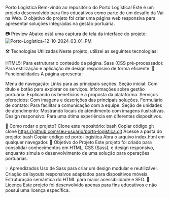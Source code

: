 Porto Logística
Bem-vindo ao repositório do Porto Logística! Este é um projeto desenvolvido para fins educativos como parte de um desafio da Vai na Web. O objetivo do projeto foi criar uma página web responsiva para apresentar soluções integradas na gestão portuária.

📷 Preview
Abaixo está uma captura de tela da interface do projeto:
![Porto-Logística-12-10-2024_03_01_PM](https://github.com/user-attachments/assets/cf531829-e9e0-4672-a9a5-4c3a35b0c3ba)


🛠️ Tecnologias Utilizadas
Neste projeto, utilizei as seguintes tecnologias:

HTML5: Para estruturar o conteúdo da página.
Sass (CSS pré-processado): Para estilização e aplicação de design responsivo de forma eficiente.
📑 Funcionalidades
A página apresenta:

Menu de navegação: Links para as principais seções.
Seção inicial: Com título e botão para explorar os serviços.
Informações sobre gestão portuária: Explicando os benefícios e a proposta da plataforma.
Serviços oferecidos: Com imagens e descrições das principais soluções.
Formulário de contato: Para facilitar a comunicação com a equipe.
Seção de unidades de atendimento: Mostrando locais de atendimento com imagens ilustrativas.
Design responsivo: Para uma ótima experiência em diferentes dispositivos.


🚀 Como rodar o projeto?
Clone este repositório:
bash
Copiar código
git clone https://github.com/seu-usuario/porto-logistica.git
Acesse a pasta do projeto:
bash
Copiar código
cd porto-logistica
Abra o arquivo index.html em qualquer navegador.
🎯 Objetivo do Projeto
Este projeto foi criado para consolidar conhecimentos em HTML, CSS (Sass), e design responsivo, enquanto simula o desenvolvimento de uma solução para operações portuárias.

💡 Aprendizados
Uso de Sass para criar um design modular e reutilizável.
Criação de layouts responsivos adaptados para dispositivos móveis.
Estruturação semântica do HTML para maior acessibilidade e SEO.
📄 Licença
Este projeto foi desenvolvido apenas para fins educativos e não possui uma licença específica.
